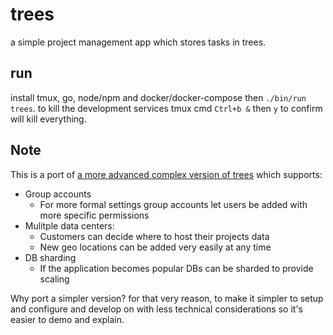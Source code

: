 trees
====

a simple project management app which stores tasks in trees.

## run

install tmux, go, node/npm and docker/docker-compose then `./bin/run trees`. to kill the development
 services tmux cmd `Ctrl+b &` then `y` to confirm will kill everything.

## Note

This is a port of [a more advanced complex version of trees](https://github.com/0xor1/trees) which supports:

* Group accounts
    * For more formal settings group accounts let users be added with more specific
    permissions
* Mulitple data centers:
    * Customers can decide where to host their projects data
    * New geo locations can be added very easily at any time
* DB sharding
    * If the application becomes popular DBs can be sharded to 
    provide scaling

Why port a simpler version? for that very reason, to make it simpler
to setup and configure and develop on with less technical considerations so it's easier to demo and explain.